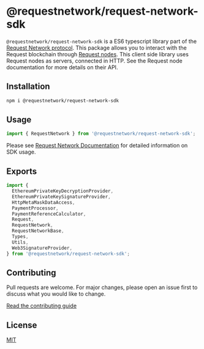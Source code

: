 # @requestnetwork/request-network-sdk

`@requestnetwork/request-network-sdk` is a ES6 typescript library part of the [Request Network protocol](https://github.com/RequestNetwork/requestNetwork).
This package allows you to interact with the Request blockchain through [Request nodes](https://github.com/RequestNetwork/requestNetwork/blob/master/packages/request-node). This client side library uses Request nodes as servers, connected in HTTP. See the Request node documentation for more details on their API.

## Installation

```bash
npm i @requestnetwork/request-network-sdk
```

## Usage

```javascript
import { RequestNetwork } from '@requestnetwork/request-network-sdk';
```

Please see [Request Network Documentation](https://docs.request.network/get-started/quickstart-node.js) for detailed information on SDK usage.

## Exports

```javascript
import {
  EthereumPrivateKeyDecryptionProvider,
  EthereumPrivateKeySignatureProvider,
  HttpMetaMaskDataAccess,
  PaymentProcessor,
  PaymentReferenceCalculator,
  Request,
  RequestNetwork,
  RequestNetworkBase,
  Types,
  Utils,
  Web3SignatureProvider,
} from '@requestnetwork/request-network-sdk';
```

## Contributing

Pull requests are welcome. For major changes, please open an issue first to discuss what you would like to change.

[Read the contributing guide](/CONTRIBUTING.md)

## License

[MIT](/LICENSE)
